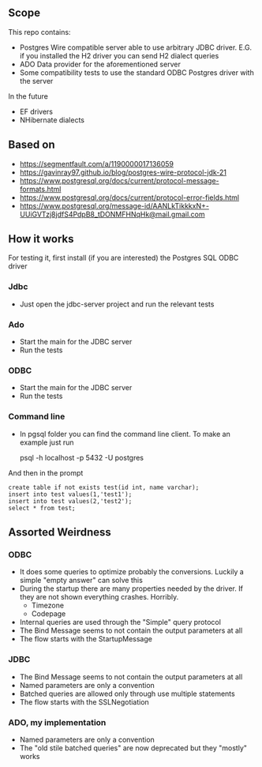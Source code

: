 ## Scope

This repo contains:

* Postgres Wire compatible server able to use arbitrary JDBC driver. E.G. if you installed the H2 driver you can send H2 dialect queries
* ADO Data provider for the aforementioned server
* Some compatibility tests to use the standard ODBC Postgres driver with the server

In the future

* EF drivers
* NHibernate dialects

## Based on

* https://segmentfault.com/a/1190000017136059
* https://gavinray97.github.io/blog/postgres-wire-protocol-jdk-21
* https://www.postgresql.org/docs/current/protocol-message-formats.html
* https://www.postgresql.org/docs/current/protocol-error-fields.html
* https://www.postgresql.org/message-id/AANLkTikkkxN+-UUiGVTzj8jdfS4PdpB8_tDONMFHNqHk@mail.gmail.com

## How it works

For testing it, first install (if you are interested) the Postgres SQL ODBC driver

### Jdbc

* Just open the jdbc-server project and run the relevant tests

### Ado 

* Start the main for the JDBC server
* Run the tests

### ODBC

* Start the main for the JDBC server
* Run the tests

### Command line

* In pgsql folder you can find the command line client. To make an example just run

    psql -h localhost -p 5432 -U postgres

And then in the prompt

    create table if not exists test(id int, name varchar);
    insert into test values(1,'test1');
    insert into test values(2,'test2');
    select * from test;


## Assorted Weirdness

### ODBC

* It does some queries to optimize probably the conversions. Luckily a simple "empty answer" can solve this
* During the startup there are many properties needed by the driver. If they are not shown everything crashes. Horribly.
  * Timezone
  * Codepage
* Internal queries are used through the "Simple" query protocol
* The Bind Message seems to not contain the output parameters at all
* The flow starts with the StartupMessage

### JDBC

* The Bind Message seems to not contain the output parameters at all
* Named parameters are only a convention
* Batched queries are allowed only through use multiple statements
* The flow starts with the SSLNegotiation

### ADO, my implementation

* Named parameters are only a convention
* The "old stile batched queries" are now deprecated but they "mostly" works

